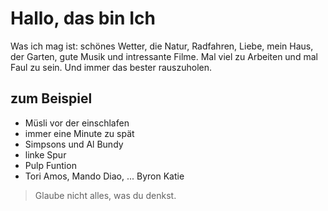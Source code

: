 # Hallo, das bin Ich
Was ich mag ist: schönes Wetter, die Natur, Radfahren, Liebe, mein Haus, der Garten, gute Musik und intressante Filme. Mal viel zu Arbeiten und mal Faul zu sein. Und immer das bester rauszuholen.
## zum Beispiel
* Müsli vor der einschlafen
* immer eine Minute zu spät
* Simpsons und Al Bundy
* linke Spur
* Pulp Funtion
* Tori Amos, Mando Diao, ...
Byron Katie
> Glaube nicht alles, was du denkst.